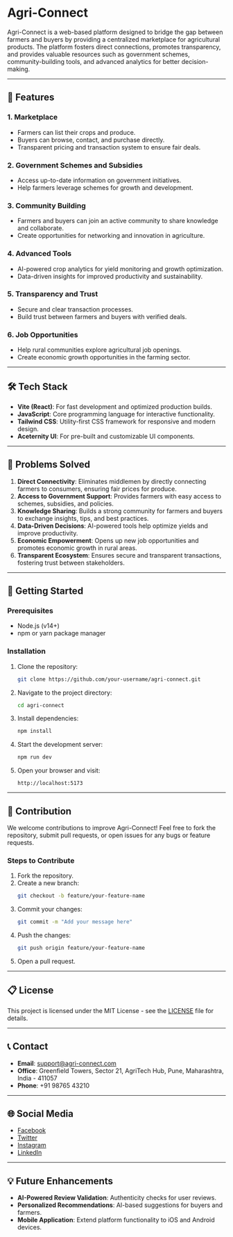 # Agri-Connect

Agri-Connect is a web-based platform designed to bridge the gap between farmers and buyers by providing a centralized marketplace for agricultural products. The platform fosters direct connections, promotes transparency, and provides valuable resources such as government schemes, community-building tools, and advanced analytics for better decision-making.

---

## 🚀 Features

### 1. **Marketplace**
- Farmers can list their crops and produce.
- Buyers can browse, contact, and purchase directly.
- Transparent pricing and transaction system to ensure fair deals.

### 2. **Government Schemes and Subsidies**
- Access up-to-date information on government initiatives.
- Help farmers leverage schemes for growth and development.

### 3. **Community Building**
- Farmers and buyers can join an active community to share knowledge and collaborate.
- Create opportunities for networking and innovation in agriculture.

### 4. **Advanced Tools**
- AI-powered crop analytics for yield monitoring and growth optimization.
- Data-driven insights for improved productivity and sustainability.

### 5. **Transparency and Trust**
- Secure and clear transaction processes.
- Build trust between farmers and buyers with verified deals.

### 6. **Job Opportunities**
- Help rural communities explore agricultural job openings.
- Create economic growth opportunities in the farming sector.

---

## 🛠️ Tech Stack

- **Vite (React)**: For fast development and optimized production builds.
- **JavaScript**: Core programming language for interactive functionality.
- **Tailwind CSS**: Utility-first CSS framework for responsive and modern design.
- **Aceternity UI**: For pre-built and customizable UI components.

---

## 🌟 Problems Solved

1. **Direct Connectivity**: Eliminates middlemen by directly connecting farmers to consumers, ensuring fair prices for produce.
2. **Access to Government Support**: Provides farmers with easy access to schemes, subsidies, and policies.
3. **Knowledge Sharing**: Builds a strong community for farmers and buyers to exchange insights, tips, and best practices.
4. **Data-Driven Decisions**: AI-powered tools help optimize yields and improve productivity.
5. **Economic Empowerment**: Opens up new job opportunities and promotes economic growth in rural areas.
6. **Transparent Ecosystem**: Ensures secure and transparent transactions, fostering trust between stakeholders.

---

## 📖 Getting Started

### Prerequisites
- Node.js (v14+)
- npm or yarn package manager

### Installation
1. Clone the repository:
   ```bash
   git clone https://github.com/your-username/agri-connect.git
   ```

2. Navigate to the project directory:
   ```bash
   cd agri-connect
   ```

3. Install dependencies:
   ```bash
   npm install
   ```

4. Start the development server:
   ```bash
   npm run dev
   ```

5. Open your browser and visit:
   ```
   http://localhost:5173
   ```

---

## 🤝 Contribution

We welcome contributions to improve Agri-Connect! Feel free to fork the repository, submit pull requests, or open issues for any bugs or feature requests.

### Steps to Contribute
1. Fork the repository.
2. Create a new branch:
   ```bash
   git checkout -b feature/your-feature-name
   ```
3. Commit your changes:
   ```bash
   git commit -m "Add your message here"
   ```
4. Push the changes:
   ```bash
   git push origin feature/your-feature-name
   ```
5. Open a pull request.

---

## 📋 License

This project is licensed under the MIT License - see the [LICENSE](LICENSE) file for details.

---

## 📞 Contact

- **Email**: support@agri-connect.com
- **Office**: Greenfield Towers, Sector 21, AgriTech Hub, Pune, Maharashtra, India - 411057
- **Phone**: +91 98765 43210

---

## 🌐 Social Media

- [Facebook](https://facebook.com)
- [Twitter](https://twitter.com)
- [Instagram](https://instagram.com)
- [LinkedIn](https://linkedin.com)

---

## 💡 Future Enhancements

- **AI-Powered Review Validation**: Authenticity checks for user reviews.
- **Personalized Recommendations**: AI-based suggestions for buyers and farmers.
- **Mobile Application**: Extend platform functionality to iOS and Android devices.

